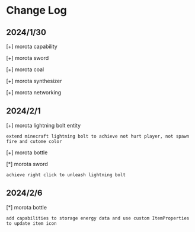 # Change Log
## 2024/1/30
[+] morota capability

[+] morota sword

[+] morota coal

[+] morota synthesizer

[+] morota networking

## 2024/2/1
[+] morota lightning bolt entity

`
extend minecraft lightning bolt to achieve
not hurt player, not spawn fire and cutome color
`

[+] morota bottle

[*] morota sword

`
achieve right click to unleash lightning bolt
`
## 2024/2/6
[*] morota bottle 

`
add capabilities to storage energy data
and use custom ItemProperties to update item icon
`